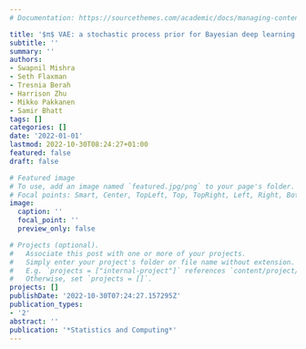 ```yaml
---
# Documentation: https://sourcethemes.com/academic/docs/managing-content/

title: '$π$ VAE: a stochastic process prior for Bayesian deep learning with MCMC'
subtitle: ''
summary: ''
authors:
- Swapnil Mishra
- Seth Flaxman
- Tresnia Berah
- Harrison Zhu
- Mikko Pakkanen
- Samir Bhatt
tags: []
categories: []
date: '2022-01-01'
lastmod: 2022-10-30T08:24:27+01:00
featured: false
draft: false

# Featured image
# To use, add an image named `featured.jpg/png` to your page's folder.
# Focal points: Smart, Center, TopLeft, Top, TopRight, Left, Right, BottomLeft, Bottom, BottomRight.
image:
  caption: ''
  focal_point: ''
  preview_only: false

# Projects (optional).
#   Associate this post with one or more of your projects.
#   Simply enter your project's folder or file name without extension.
#   E.g. `projects = ["internal-project"]` references `content/project/deep-learning/index.md`.
#   Otherwise, set `projects = []`.
projects: []
publishDate: '2022-10-30T07:24:27.157295Z'
publication_types:
- '2'
abstract: ''
publication: '*Statistics and Computing*'
---
```

